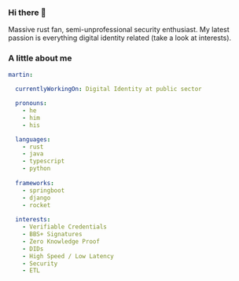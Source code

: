 ### Hi there 👋

Massive rust fan, semi-unprofessional security enthusiast.
My latest passion is everything digital identity related (take a look at interests).

### A little about me
```yml
martin:
  
  currentlyWorkingOn: Digital Identity at public sector

  pronouns:
    - he
    - him
    - his

  languages:
    - rust
    - java
    - typescript
    - python
    
  frameworks:
    - springboot
    - django
    - rocket
    
  interests:
    - Verifiable Credentials
    - BBS+ Signatures
    - Zero Knowledge Proof
    - DIDs
    - High Speed / Low Latency
    - Security
    - ETL
```

